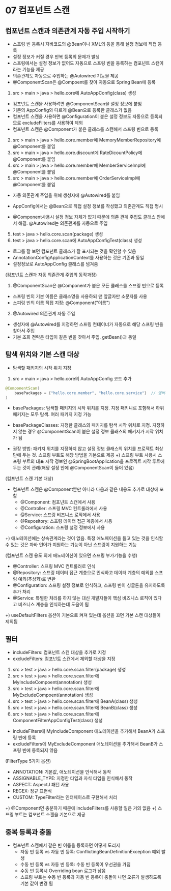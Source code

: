 # 07 컴포넌트 스캔

## 컴포넌트 스캔과 의존관계 자동 주입 시작하기
- 스프링 빈 등록시 자바코드의 @Bean이나 XML의 <bean> 등을 통해 설정 정보에 직접 등록
- 설정 정보가 커질 경우 반복 등록의 문제가 발생
- 스프링에서는 설정 정보가 없어도 자동으로 스프링 빈을 등록하는 컴포넌트 스캔이라는 기능을 제공
- 의존관계도 자동으로 주입하는 @Autowired 기능을 제공
- @ComponentScan은 @Compoent를 찾아 자동으로 Spring Bean에 등록

1) src > main > java > hello.core에 AutoAppConfig(class) 생성
- 컴포넌트 스캔을 사용하려면 @ComponentScan을 설정 정보에 붙임
- 기존의 AppConfig와 다르게 @Bean으로 등록한 클래스가 없음
- 컴포넌트 스캔을 사용하면 @Configuration이 붙은 설정 정보도 자동으로 등록되므로 excludeFilters를 사용하여 제외
- 컴포넌트 스캔은 @Component가 붙은 클래스를 스캔해서 스프링 빈으로 등록
2) src > main > java > hello.core.member에 MemoryMemberRepository에 @Component를 붙임
3) src > main > java > hello.core.discount에 RateDicountPolicy에 @Component를 붙임
4) src > main > java > hello.core.member에 MemberServiceImpl에 @Component를 붙임
4) src > main > java > hello.core.member에 OrderServiceImpl에 @Component를 붙임
- 자동 의존관계 주입을 위해 생성자에 @Autowired를 붙임

- AppConfig에서는 @Bean으로 직접 설정 정보를 작성했고 의존관계도 직접 명시
- @Component사용시 설정 정보 자체가 없기 때문에 의존 관계 주입도 클래스 안에서 해결. @Autowired는 의존관계를 자동으로 주입

5) test > java > hello.core.scan(package) 생성
6) test > java > hello.core.scan에 AutoAppConfigTest(class) 생성
- 로그를 잘 보면 컴포넌트 클래스가 잘 표시되는 것을 확인할 수 있음
- AnnotationConfigApplicationContext를 사용하는 것은 기존과 동일
- 설정정보로 AutoAppConfig 클래스를 넘겨줌

(컴포넌트 스캔과 자동 의존관계 주입의 동작과정)
1) @ComponentScan은 @Component가 붙은 모든 클래스를 스프링 빈으로 등록
- 스프링 빈의 기본 이름은 클래스명을 사용하되 맨 앞글자만 소문자를 사용
- 스피링 빈의 이름 직접 지정: @Component("이름")
2) @Autowired 의존관계 자동 주입
- 생성자에 @Autowired를 지정하면 스프링 컨테이너가 자동으로 해당 스프링 빈을 찾아서 주입
- 기본 조회 전략은 타입이 같은 빈을 찾아서 주입. getBean()과 동일

## 탐색 위치와 기본 스캔 대상
- 탐색할 패키지의 시작 위치 지정

1) src > main > java > hello.core의 AutoAppConfig 코드 추가
```java
@ComponentScan(
    basePackages = {"hello.core.member", "hello.core.service"}  // 멤버의 하위 컴포넌트만 등록
)
```
- basePackages: 탐색할 패키지의 시작 위치를 지정. 지정 패키니르 포함해서 하위 패키지는 모두 탐색. 여러 패키지 지정 가능
- basePackageClasses: 지정한 클래스의 패키지를 탐색 시작 위치로 지정. 지정하지 않는 경우 @ComponentScan이 붙은 설정 정보 클래스의 패키지가 시작 위치가 됨

- 권장 방법: 패키지 위치를 지정하지 않고 설정 정보 클래스의 위치를 프로젝트 최상단에 두는 것. 스프링 부트도 해당 방법을 기본으로 제공
+) 스프링 부트 사용시 스프링 부트의 대표 시작 정보인 @SpringBootApplication을 프로젝트 시작 루트에 두는 것이 관례(해당 설정 안에 @ComponentScan이 들어 있음)

(컴포넌트 스캔 기본 대상)
- 컴포넌트 스캔은 @Component뿐만 아니라 다음과 같은 내용도 추가로 대상에 포함
  - @Component: 컴포넌트 스캔에서 사용
  - @Controller: 스프링 MVC 컨트롤러에서 사용
  - @Service: 스프링 비즈니스 로직에서 사용
  - @Repository: 스프링 데이터 접근 계층에서 사용
  - @Configuration: 스프링 설정 정보에서 사용 

+) 애노테이션에는 상속관계라는 것이 없음. 특정 애노페이션을 들고 있는 것을 인식할 수 있는 것은 자바 언어가 지원하는 기능이 아닌 스프링이 지원하는 기능

(컴포넌트 스캔 용도 외에 애노테이션이 있으면 스프링 부가기능을 수행)
- @Controller: 스프링 MVC 컨트롤러로 인식
- @Repository: 스프링 데이터 접근 계층으로 인식하고 데이터 계층의 예외를 스프링 예외(추상화)로 변환
- @Configuration: 스프링 설정 정보로 인식하고, 스프링 빈이 싱글톤을 유지하도록 추가 처리
- @Service: 특별한 처리를 하지 않는 대신 개발자들이 핵심 비즈니스 로직이 있다고 비즈니스 계층을 인식하는데 도움이 됨

+) useDefaultFIlters 옵션이 기본으로 켜져 있는데 옵션을 끄면 기본 스캔 대상들이 제외됨

## 필터
- includeFilters: 컴포넌트 스캔 대상을 추가로 지정
- excludeFilters: 컴포넌트 스캔에서 제외할 대상을 지정
1) src > test > java > hello.core.scan.filter(package) 생성
2) src > test > java > hello.core.scan.filter에 MyIncludeCompoent(annotation) 생성
3) src > test > java > hello.core.scan.filter에 MyExcludeCompoent(annotation) 생성
4) src > test > java > hello.core.scan.filter에 BeanA(class) 생성
5) src > test > java > hello.core.scan.filter에 BeanB(class) 생성
6) src > test > java > hello.core.scan.filter에 ComponentFilterAppConfigTest(class) 생성 
- includeFilters에 MyIncludeComponent 애노테이션을 추가해서 BeanA가 스프링 빈에 등록
- excludeFilters에 MyExcludeComponent 애노테이션을 추가해서 BeanB가 스프링 빈에 등록되지 않음

(FilterType 5가지 옵션)
- ANNOTATION: 기본값, 애노테이션을 인식해서 동작
- ASSIGNABLE_TYPE: 지정한 타입과 자식 타입을 인식해서 동작
- ASPECT: AspectJ 패턴 사용
- REGEX: 정규 표현식
- CUSTOM: TypeFilter라는 인터페이스르 구현해서 처리

+) @Component면 충분하기 때문에 includeFilters를 사용할 일은 거의 없음
+) 스프링 부트는 컴포넌트 스캔을 기본으로 제공

## 중복 등록과 충돌
- 컴포넌트 스캔에서 같은 빈 이름을 등록하면 어떻게 도리지
  - 자동 빈 등록 vs 자동 빈 등록: ConflictingBeanDefinitionException 예외 발생
  - 수동 빈 등록 vs 자동 빈 등록: 수동 빈 등록이 우선권을 가짐
  - 수동 빈 등록시 Overriding bean 로그가 남음
  - 스프링 부트는 수동 빈 등록과 자동 빈 등록이 충돌이 나면 오류가 발생하도록 기본 값이 변경 됨
